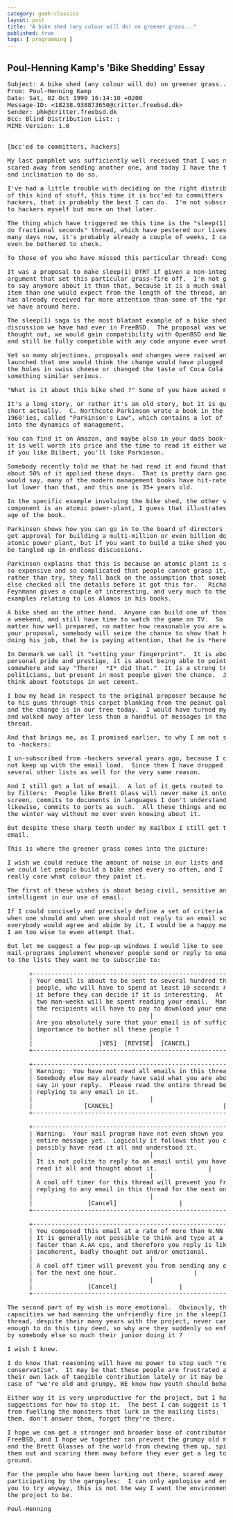 ```yaml
---
category: geek-classics
layout: post
title: "A bike shed (any colour will do) on greener grass..."
published: true
tags: [ programming ]
---
```


## Poul-Henning Kamp's 'Bike Shedding' Essay ##

<pre>
Subject: A bike shed (any colour will do) on greener grass...
From: Poul-Henning Kamp <phk@freebsd.org>
Date: Sat, 02 Oct 1999 16:14:10 +0200
Message-ID: <18238.938873650@critter.freebsd.dk>
Sender: phk@critter.freebsd.dk
Bcc: Blind Distribution List: ;
MIME-Version: 1.0


[bcc'ed to committers, hackers]

My last pamphlet was sufficiently well received that I was not
scared away from sending another one, and today I have the time
and inclination to do so.

I've had a little trouble with deciding on the right distribution
of this kind of stuff, this time it is bcc'ed to committers and
hackers, that is probably the best I can do.  I'm not subscribed
to hackers myself but more on that later.

The thing which have triggered me this time is the "sleep(1) should
do fractional seconds" thread, which have pestered our lives for
many days now, it's probably already a couple of weeks, I can't
even be bothered to check.

To those of you who have missed this particular thread: Congratulations.

It was a proposal to make sleep(1) DTRT if given a non-integer
argument that set this particular grass-fire off.  I'm not going
to say anymore about it than that, because it is a much smaller
item than one would expect from the length of the thread, and it
has already received far more attention than some of the *problems*
we have around here.

The sleep(1) saga is the most blatant example of a bike shed
discussion we have had ever in FreeBSD.  The proposal was well
thought out, we would gain compatibility with OpenBSD and NetBSD,
and still be fully compatible with any code anyone ever wrote.

Yet so many objections, proposals and changes were raised and
launched that one would think the change would have plugged all
the holes in swiss cheese or changed the taste of Coca Cola or
something similar serious.

"What is it about this bike shed ?" Some of you have asked me.

It's a long story, or rather it's an old story, but it is quite
short actually.  C. Northcote Parkinson wrote a book in the early
1960'ies, called "Parkinson's Law", which contains a lot of insight
into the dynamics of management.

You can find it on Amazon, and maybe also in your dads book-shelf,
it is well worth its price and the time to read it either way,
if you like Dilbert, you'll like Parkinson.

Somebody recently told me that he had read it and found that only
about 50% of it applied these days.  That is pretty darn good I
would say, many of the modern management books have hit-rates a
lot lower than that, and this one is 35+ years old.

In the specific example involving the bike shed, the other vital
component is an atomic power-plant, I guess that illustrates the
age of the book.

Parkinson shows how you can go in to the board of directors and
get approval for building a multi-million or even billion dollar
atomic power plant, but if you want to build a bike shed you will
be tangled up in endless discussions.

Parkinson explains that this is because an atomic plant is so vast,
so expensive and so complicated that people cannot grasp it, and
rather than try, they fall back on the assumption that somebody
else checked all the details before it got this far.   Richard P.
Feynmann gives a couple of interesting, and very much to the point,
examples relating to Los Alamos in his books.

A bike shed on the other hand.  Anyone can build one of those over
a weekend, and still have time to watch the game on TV.  So no
matter how well prepared, no matter how reasonable you are with
your proposal, somebody will seize the chance to show that he is
doing his job, that he is paying attention, that he is *here*.

In Denmark we call it "setting your fingerprint".  It is about
personal pride and prestige, it is about being able to point
somewhere and say "There!  *I* did that."  It is a strong trait in
politicians, but present in most people given the chance.  Just
think about footsteps in wet cement.

I bow my head in respect to the original proposer because he stuck
to his guns through this carpet blanking from the peanut gallery,
and the change is in our tree today.  I would have turned my back
and walked away after less than a handful of messages in that
thread.

And that brings me, as I promised earlier, to why I am not subscribed
to -hackers:

I un-subscribed from -hackers several years ago, because I could
not keep up with the email load.  Since then I have dropped off
several other lists as well for the very same reason.

And I still get a lot of email.  A lot of it gets routed to /dev/null
by filters:  People like Brett Glass will never make it onto my
screen, commits to documents in languages I don't understand
likewise, commits to ports as such.  All these things and more go
the winter way without me ever even knowing about it.

But despite these sharp teeth under my mailbox I still get too much
email.

This is where the greener grass comes into the picture:

I wish we could reduce the amount of noise in our lists and I wish
we could let people build a bike shed every so often, and I don't
really care what colour they paint it.

The first of these wishes is about being civil, sensitive and 
intelligent in our use of email.

If I could concisely and precisely define a set of criteria for
when one should and when one should not reply to an email so that
everybody would agree and abide by it, I would be a happy man, but
I am too wise to even attempt that.

But let me suggest a few pop-up windows I would like to see
mail-programs implement whenever people send or reply to email
to the lists they want me to subscribe to:

      +------------------------------------------------------------+
      | Your email is about to be sent to several hundred thousand |
      | people, who will have to spend at least 10 seconds reading |
      | it before they can decide if it is interesting.  At least  |
      | two man-weeks will be spent reading your email.  Many of   |
      | the recipients will have to pay to download your email.    |
      |								   |
      | Are you absolutely sure that your email is of sufficient   |
      | importance to bother all these people ?                    |
      |								   |
      |                  [YES]  [REVISE]  [CANCEL]                 |
      +------------------------------------------------------------+

      +------------------------------------------------------------+
      |	Warning:  You have not read all emails in this thread yet. |
      |	Somebody else may already have said what you are about to  |
      |	say in your reply.  Please read the entire thread before   |
      |	replying to any email in it.                               |
      |								   |
      |			     [CANCEL]                              |
      +------------------------------------------------------------+

      +------------------------------------------------------------+
      |	Warning:  Your mail program have not even shown you the    |
      |	entire message yet.  Logically it follows that you cannot  |
      |	possibly have read it all and understood it.               |
      |								   |
      |	It is not polite to reply to an email until you have       |
      |	read it all and thought about it.			   |
      |								   |
      | A cool off timer for this thread will prevent you from     |
      | replying to any email in this thread for the next one hour |
      |								   |
      |			      [Cancel]				   |
      +------------------------------------------------------------+

      +------------------------------------------------------------+
      | You composed this email at a rate of more than N.NN cps    |
      | It is generally not possible to think and type at a rate   |
      | faster than A.AA cps, and therefore you reply is likely to |
      | incoherent, badly thought out and/or emotional.            |
      |								   |
      | A cool off timer will prevent you from sending any email   |
      | for the next one hour.			 		   |
      |								   |
      |			      [Cancel]				   |
      +------------------------------------------------------------+

The second part of my wish is more emotional.  Obviously, the
capacities we had manning the unfriendly fire in the sleep(1)
thread, despite their many years with the project, never cared
enough to do this tiny deed, so why are they suddenly so enflamed
by somebody else so much their junior doing it ?

I wish I knew.

I do know that reasoning will have no power to stop such "reactionaire
conservatism".  It may be that these people are frustrated about
their own lack of tangible contribution lately or it may be a bad
case of "we're old and grumpy, WE know how youth should behave".

Either way it is very unproductive for the project, but I have no
suggestions for how to stop it.  The best I can suggest is to refrain
from fuelling the monsters that lurk in the mailing lists:  Ignore
them, don't answer them, forget they're there.

I hope we can get a stronger and broader base of contributors in
FreeBSD, and I hope we together can prevent the grumpy old men
and the Brett Glasses of the world from chewing them up, spitting
them out and scaring them away before they ever get a leg to the 
ground.

For the people who have been lurking out there, scared away from
participating by the gargoyles:  I can only apologise and encourage
you to try anyway, this is not the way I want the environment in
the project to be.

Poul-Henning
</pre>
